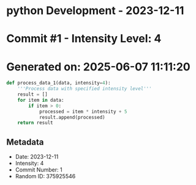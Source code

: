 ﻿# python Development - 2023-12-11
# Commit #1 - Intensity Level: 4
# Generated on: 2025-06-07 11:11:20
```python
def process_data_1(data, intensity=4):
    '''Process data with specified intensity level'''
    result = []
    for item in data:
        if item > 0:
            processed = item * intensity + 5
            result.append(processed)
    return result
```
## Metadata
- Date: 2023-12-11
- Intensity: 4
- Commit Number: 1
- Random ID: 375925546
